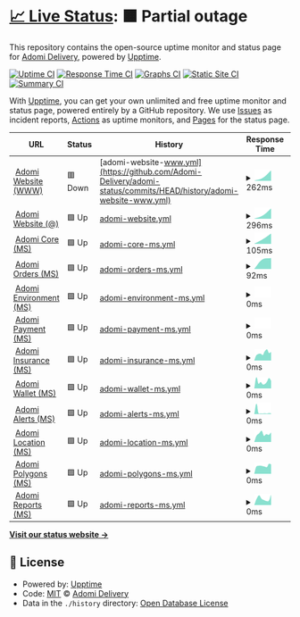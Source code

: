 # [📈 Live Status](https://demo.upptime.js.org): <!--live status--> **🟧 Partial outage**

This repository contains the open-source uptime monitor and status page for [Adomi Delivery](https://adomi.app/), powered by [Upptime](https://github.com/upptime/upptime).

[![Uptime CI](https://github.com/Adomi-Delivery/adomi-status/workflows/Uptime%20CI/badge.svg)](https://github.com/Adomi-Delivery/adomi-status/actions?query=workflow%3A%22Uptime+CI%22)
[![Response Time CI](https://github.com/Adomi-Delivery/adomi-status/workflows/Response%20Time%20CI/badge.svg)](https://github.com/Adomi-Delivery/adomi-status/actions?query=workflow%3A%22Response+Time+CI%22)
[![Graphs CI](https://github.com/Adomi-Delivery/adomi-status/workflows/Graphs%20CI/badge.svg)](https://github.com/Adomi-Delivery/adomi-status/actions?query=workflow%3A%22Graphs+CI%22)
[![Static Site CI](https://github.com/Adomi-Delivery/adomi-status/workflows/Static%20Site%20CI/badge.svg)](https://github.com/Adomi-Delivery/adomi-status/actions?query=workflow%3A%22Static+Site+CI%22)
[![Summary CI](https://github.com/Adomi-Delivery/adomi-status/workflows/Summary%20CI/badge.svg)](https://github.com/Adomi-Delivery/adomi-status/actions?query=workflow%3A%22Summary+CI%22)

With [Upptime](https://upptime.js.org), you can get your own unlimited and free uptime monitor and status page, powered entirely by a GitHub repository. We use [Issues](https://github.com/Adomi-Delivery/adomi-status/issues) as incident reports, [Actions](https://github.com/Adomi-Delivery/adomi-status/actions) as uptime monitors, and [Pages](https://demo.upptime.js.org) for the status page.

<!--start: status pages-->
<!-- This summary is generated by Upptime (https://github.com/upptime/upptime) -->
<!-- Do not edit this manually, your changes will be overwritten -->
<!-- prettier-ignore -->
| URL | Status | History | Response Time | Uptime |
| --- | ------ | ------- | ------------- | ------ |
| <img alt="" src="https://favicons.githubusercontent.com/www.adomi.app" height="13"> [Adomi Website (WWW)](https://www.adomi.app) | 🟥 Down | [adomi-website-www.yml](https://github.com/Adomi-Delivery/adomi-status/commits/HEAD/history/adomi-website-www.yml) | <details><summary><img alt="Response time graph" src="./graphs/adomi-website-www/response-time-week.png" height="20"> 262ms</summary><br><a href="https://Adomi-Delivery.github.io/adomi-status/history/adomi-website-www"><img alt="Response time 262" src="https://img.shields.io/endpoint?url=https%3A%2F%2Fraw.githubusercontent.com%2FAdomi-Delivery%2Fadomi-status%2FHEAD%2Fapi%2Fadomi-website-www%2Fresponse-time.json"></a><br><a href="https://Adomi-Delivery.github.io/adomi-status/history/adomi-website-www"><img alt="24-hour response time 262" src="https://img.shields.io/endpoint?url=https%3A%2F%2Fraw.githubusercontent.com%2FAdomi-Delivery%2Fadomi-status%2FHEAD%2Fapi%2Fadomi-website-www%2Fresponse-time-day.json"></a><br><a href="https://Adomi-Delivery.github.io/adomi-status/history/adomi-website-www"><img alt="7-day response time 262" src="https://img.shields.io/endpoint?url=https%3A%2F%2Fraw.githubusercontent.com%2FAdomi-Delivery%2Fadomi-status%2FHEAD%2Fapi%2Fadomi-website-www%2Fresponse-time-week.json"></a><br><a href="https://Adomi-Delivery.github.io/adomi-status/history/adomi-website-www"><img alt="30-day response time 262" src="https://img.shields.io/endpoint?url=https%3A%2F%2Fraw.githubusercontent.com%2FAdomi-Delivery%2Fadomi-status%2FHEAD%2Fapi%2Fadomi-website-www%2Fresponse-time-month.json"></a><br><a href="https://Adomi-Delivery.github.io/adomi-status/history/adomi-website-www"><img alt="1-year response time 262" src="https://img.shields.io/endpoint?url=https%3A%2F%2Fraw.githubusercontent.com%2FAdomi-Delivery%2Fadomi-status%2FHEAD%2Fapi%2Fadomi-website-www%2Fresponse-time-year.json"></a></details> | <details><summary><a href="https://Adomi-Delivery.github.io/adomi-status/history/adomi-website-www">0.00%</a></summary><a href="https://Adomi-Delivery.github.io/adomi-status/history/adomi-website-www"><img alt="All-time uptime 0.00%" src="https://img.shields.io/endpoint?url=https%3A%2F%2Fraw.githubusercontent.com%2FAdomi-Delivery%2Fadomi-status%2FHEAD%2Fapi%2Fadomi-website-www%2Fuptime.json"></a><br><a href="https://Adomi-Delivery.github.io/adomi-status/history/adomi-website-www"><img alt="24-hour uptime 0.00%" src="https://img.shields.io/endpoint?url=https%3A%2F%2Fraw.githubusercontent.com%2FAdomi-Delivery%2Fadomi-status%2FHEAD%2Fapi%2Fadomi-website-www%2Fuptime-day.json"></a><br><a href="https://Adomi-Delivery.github.io/adomi-status/history/adomi-website-www"><img alt="7-day uptime 0.00%" src="https://img.shields.io/endpoint?url=https%3A%2F%2Fraw.githubusercontent.com%2FAdomi-Delivery%2Fadomi-status%2FHEAD%2Fapi%2Fadomi-website-www%2Fuptime-week.json"></a><br><a href="https://Adomi-Delivery.github.io/adomi-status/history/adomi-website-www"><img alt="30-day uptime 0.00%" src="https://img.shields.io/endpoint?url=https%3A%2F%2Fraw.githubusercontent.com%2FAdomi-Delivery%2Fadomi-status%2FHEAD%2Fapi%2Fadomi-website-www%2Fuptime-month.json"></a><br><a href="https://Adomi-Delivery.github.io/adomi-status/history/adomi-website-www"><img alt="1-year uptime 0.00%" src="https://img.shields.io/endpoint?url=https%3A%2F%2Fraw.githubusercontent.com%2FAdomi-Delivery%2Fadomi-status%2FHEAD%2Fapi%2Fadomi-website-www%2Fuptime-year.json"></a></details>
| <img alt="" src="https://favicons.githubusercontent.com/adomi.app" height="13"> [Adomi Website (@)](https://adomi.app) | 🟩 Up | [adomi-website.yml](https://github.com/Adomi-Delivery/adomi-status/commits/HEAD/history/adomi-website.yml) | <details><summary><img alt="Response time graph" src="./graphs/adomi-website/response-time-week.png" height="20"> 296ms</summary><br><a href="https://Adomi-Delivery.github.io/adomi-status/history/adomi-website"><img alt="Response time 296" src="https://img.shields.io/endpoint?url=https%3A%2F%2Fraw.githubusercontent.com%2FAdomi-Delivery%2Fadomi-status%2FHEAD%2Fapi%2Fadomi-website%2Fresponse-time.json"></a><br><a href="https://Adomi-Delivery.github.io/adomi-status/history/adomi-website"><img alt="24-hour response time 296" src="https://img.shields.io/endpoint?url=https%3A%2F%2Fraw.githubusercontent.com%2FAdomi-Delivery%2Fadomi-status%2FHEAD%2Fapi%2Fadomi-website%2Fresponse-time-day.json"></a><br><a href="https://Adomi-Delivery.github.io/adomi-status/history/adomi-website"><img alt="7-day response time 296" src="https://img.shields.io/endpoint?url=https%3A%2F%2Fraw.githubusercontent.com%2FAdomi-Delivery%2Fadomi-status%2FHEAD%2Fapi%2Fadomi-website%2Fresponse-time-week.json"></a><br><a href="https://Adomi-Delivery.github.io/adomi-status/history/adomi-website"><img alt="30-day response time 296" src="https://img.shields.io/endpoint?url=https%3A%2F%2Fraw.githubusercontent.com%2FAdomi-Delivery%2Fadomi-status%2FHEAD%2Fapi%2Fadomi-website%2Fresponse-time-month.json"></a><br><a href="https://Adomi-Delivery.github.io/adomi-status/history/adomi-website"><img alt="1-year response time 296" src="https://img.shields.io/endpoint?url=https%3A%2F%2Fraw.githubusercontent.com%2FAdomi-Delivery%2Fadomi-status%2FHEAD%2Fapi%2Fadomi-website%2Fresponse-time-year.json"></a></details> | <details><summary><a href="https://Adomi-Delivery.github.io/adomi-status/history/adomi-website">100.00%</a></summary><a href="https://Adomi-Delivery.github.io/adomi-status/history/adomi-website"><img alt="All-time uptime 100.00%" src="https://img.shields.io/endpoint?url=https%3A%2F%2Fraw.githubusercontent.com%2FAdomi-Delivery%2Fadomi-status%2FHEAD%2Fapi%2Fadomi-website%2Fuptime.json"></a><br><a href="https://Adomi-Delivery.github.io/adomi-status/history/adomi-website"><img alt="24-hour uptime 100.00%" src="https://img.shields.io/endpoint?url=https%3A%2F%2Fraw.githubusercontent.com%2FAdomi-Delivery%2Fadomi-status%2FHEAD%2Fapi%2Fadomi-website%2Fuptime-day.json"></a><br><a href="https://Adomi-Delivery.github.io/adomi-status/history/adomi-website"><img alt="7-day uptime 100.00%" src="https://img.shields.io/endpoint?url=https%3A%2F%2Fraw.githubusercontent.com%2FAdomi-Delivery%2Fadomi-status%2FHEAD%2Fapi%2Fadomi-website%2Fuptime-week.json"></a><br><a href="https://Adomi-Delivery.github.io/adomi-status/history/adomi-website"><img alt="30-day uptime 100.00%" src="https://img.shields.io/endpoint?url=https%3A%2F%2Fraw.githubusercontent.com%2FAdomi-Delivery%2Fadomi-status%2FHEAD%2Fapi%2Fadomi-website%2Fuptime-month.json"></a><br><a href="https://Adomi-Delivery.github.io/adomi-status/history/adomi-website"><img alt="1-year uptime 100.00%" src="https://img.shields.io/endpoint?url=https%3A%2F%2Fraw.githubusercontent.com%2FAdomi-Delivery%2Fadomi-status%2FHEAD%2Fapi%2Fadomi-website%2Fuptime-year.json"></a></details>
| <img alt="" src="https://favicons.githubusercontent.com/us-central1-adomi-dev.cloudfunctions.net" height="13"> [Adomi Core (MS)](https://us-central1-adomi-dev.cloudfunctions.net/core/api/v1) | 🟩 Up | [adomi-core-ms.yml](https://github.com/Adomi-Delivery/adomi-status/commits/HEAD/history/adomi-core-ms.yml) | <details><summary><img alt="Response time graph" src="./graphs/adomi-core-ms/response-time-week.png" height="20"> 105ms</summary><br><a href="https://Adomi-Delivery.github.io/adomi-status/history/adomi-core-ms"><img alt="Response time 105" src="https://img.shields.io/endpoint?url=https%3A%2F%2Fraw.githubusercontent.com%2FAdomi-Delivery%2Fadomi-status%2FHEAD%2Fapi%2Fadomi-core-ms%2Fresponse-time.json"></a><br><a href="https://Adomi-Delivery.github.io/adomi-status/history/adomi-core-ms"><img alt="24-hour response time 105" src="https://img.shields.io/endpoint?url=https%3A%2F%2Fraw.githubusercontent.com%2FAdomi-Delivery%2Fadomi-status%2FHEAD%2Fapi%2Fadomi-core-ms%2Fresponse-time-day.json"></a><br><a href="https://Adomi-Delivery.github.io/adomi-status/history/adomi-core-ms"><img alt="7-day response time 105" src="https://img.shields.io/endpoint?url=https%3A%2F%2Fraw.githubusercontent.com%2FAdomi-Delivery%2Fadomi-status%2FHEAD%2Fapi%2Fadomi-core-ms%2Fresponse-time-week.json"></a><br><a href="https://Adomi-Delivery.github.io/adomi-status/history/adomi-core-ms"><img alt="30-day response time 105" src="https://img.shields.io/endpoint?url=https%3A%2F%2Fraw.githubusercontent.com%2FAdomi-Delivery%2Fadomi-status%2FHEAD%2Fapi%2Fadomi-core-ms%2Fresponse-time-month.json"></a><br><a href="https://Adomi-Delivery.github.io/adomi-status/history/adomi-core-ms"><img alt="1-year response time 105" src="https://img.shields.io/endpoint?url=https%3A%2F%2Fraw.githubusercontent.com%2FAdomi-Delivery%2Fadomi-status%2FHEAD%2Fapi%2Fadomi-core-ms%2Fresponse-time-year.json"></a></details> | <details><summary><a href="https://Adomi-Delivery.github.io/adomi-status/history/adomi-core-ms">100.00%</a></summary><a href="https://Adomi-Delivery.github.io/adomi-status/history/adomi-core-ms"><img alt="All-time uptime 100.00%" src="https://img.shields.io/endpoint?url=https%3A%2F%2Fraw.githubusercontent.com%2FAdomi-Delivery%2Fadomi-status%2FHEAD%2Fapi%2Fadomi-core-ms%2Fuptime.json"></a><br><a href="https://Adomi-Delivery.github.io/adomi-status/history/adomi-core-ms"><img alt="24-hour uptime 100.00%" src="https://img.shields.io/endpoint?url=https%3A%2F%2Fraw.githubusercontent.com%2FAdomi-Delivery%2Fadomi-status%2FHEAD%2Fapi%2Fadomi-core-ms%2Fuptime-day.json"></a><br><a href="https://Adomi-Delivery.github.io/adomi-status/history/adomi-core-ms"><img alt="7-day uptime 100.00%" src="https://img.shields.io/endpoint?url=https%3A%2F%2Fraw.githubusercontent.com%2FAdomi-Delivery%2Fadomi-status%2FHEAD%2Fapi%2Fadomi-core-ms%2Fuptime-week.json"></a><br><a href="https://Adomi-Delivery.github.io/adomi-status/history/adomi-core-ms"><img alt="30-day uptime 100.00%" src="https://img.shields.io/endpoint?url=https%3A%2F%2Fraw.githubusercontent.com%2FAdomi-Delivery%2Fadomi-status%2FHEAD%2Fapi%2Fadomi-core-ms%2Fuptime-month.json"></a><br><a href="https://Adomi-Delivery.github.io/adomi-status/history/adomi-core-ms"><img alt="1-year uptime 100.00%" src="https://img.shields.io/endpoint?url=https%3A%2F%2Fraw.githubusercontent.com%2FAdomi-Delivery%2Fadomi-status%2FHEAD%2Fapi%2Fadomi-core-ms%2Fuptime-year.json"></a></details>
| <img alt="" src="https://favicons.githubusercontent.com/us-central1-adomi-dev.cloudfunctions.net" height="13"> [Adomi Orders (MS)](https://us-central1-adomi-dev.cloudfunctions.net/OrderMs) | 🟩 Up | [adomi-orders-ms.yml](https://github.com/Adomi-Delivery/adomi-status/commits/HEAD/history/adomi-orders-ms.yml) | <details><summary><img alt="Response time graph" src="./graphs/adomi-orders-ms/response-time-week.png" height="20"> 92ms</summary><br><a href="https://Adomi-Delivery.github.io/adomi-status/history/adomi-orders-ms"><img alt="Response time 92" src="https://img.shields.io/endpoint?url=https%3A%2F%2Fraw.githubusercontent.com%2FAdomi-Delivery%2Fadomi-status%2FHEAD%2Fapi%2Fadomi-orders-ms%2Fresponse-time.json"></a><br><a href="https://Adomi-Delivery.github.io/adomi-status/history/adomi-orders-ms"><img alt="24-hour response time 92" src="https://img.shields.io/endpoint?url=https%3A%2F%2Fraw.githubusercontent.com%2FAdomi-Delivery%2Fadomi-status%2FHEAD%2Fapi%2Fadomi-orders-ms%2Fresponse-time-day.json"></a><br><a href="https://Adomi-Delivery.github.io/adomi-status/history/adomi-orders-ms"><img alt="7-day response time 92" src="https://img.shields.io/endpoint?url=https%3A%2F%2Fraw.githubusercontent.com%2FAdomi-Delivery%2Fadomi-status%2FHEAD%2Fapi%2Fadomi-orders-ms%2Fresponse-time-week.json"></a><br><a href="https://Adomi-Delivery.github.io/adomi-status/history/adomi-orders-ms"><img alt="30-day response time 92" src="https://img.shields.io/endpoint?url=https%3A%2F%2Fraw.githubusercontent.com%2FAdomi-Delivery%2Fadomi-status%2FHEAD%2Fapi%2Fadomi-orders-ms%2Fresponse-time-month.json"></a><br><a href="https://Adomi-Delivery.github.io/adomi-status/history/adomi-orders-ms"><img alt="1-year response time 92" src="https://img.shields.io/endpoint?url=https%3A%2F%2Fraw.githubusercontent.com%2FAdomi-Delivery%2Fadomi-status%2FHEAD%2Fapi%2Fadomi-orders-ms%2Fresponse-time-year.json"></a></details> | <details><summary><a href="https://Adomi-Delivery.github.io/adomi-status/history/adomi-orders-ms">100.00%</a></summary><a href="https://Adomi-Delivery.github.io/adomi-status/history/adomi-orders-ms"><img alt="All-time uptime 100.00%" src="https://img.shields.io/endpoint?url=https%3A%2F%2Fraw.githubusercontent.com%2FAdomi-Delivery%2Fadomi-status%2FHEAD%2Fapi%2Fadomi-orders-ms%2Fuptime.json"></a><br><a href="https://Adomi-Delivery.github.io/adomi-status/history/adomi-orders-ms"><img alt="24-hour uptime 100.00%" src="https://img.shields.io/endpoint?url=https%3A%2F%2Fraw.githubusercontent.com%2FAdomi-Delivery%2Fadomi-status%2FHEAD%2Fapi%2Fadomi-orders-ms%2Fuptime-day.json"></a><br><a href="https://Adomi-Delivery.github.io/adomi-status/history/adomi-orders-ms"><img alt="7-day uptime 100.00%" src="https://img.shields.io/endpoint?url=https%3A%2F%2Fraw.githubusercontent.com%2FAdomi-Delivery%2Fadomi-status%2FHEAD%2Fapi%2Fadomi-orders-ms%2Fuptime-week.json"></a><br><a href="https://Adomi-Delivery.github.io/adomi-status/history/adomi-orders-ms"><img alt="30-day uptime 100.00%" src="https://img.shields.io/endpoint?url=https%3A%2F%2Fraw.githubusercontent.com%2FAdomi-Delivery%2Fadomi-status%2FHEAD%2Fapi%2Fadomi-orders-ms%2Fuptime-month.json"></a><br><a href="https://Adomi-Delivery.github.io/adomi-status/history/adomi-orders-ms"><img alt="1-year uptime 100.00%" src="https://img.shields.io/endpoint?url=https%3A%2F%2Fraw.githubusercontent.com%2FAdomi-Delivery%2Fadomi-status%2FHEAD%2Fapi%2Fadomi-orders-ms%2Fuptime-year.json"></a></details>
| <img alt="" src="https://favicons.githubusercontent.com/us-central1-adomi-dev.cloudfunctions.net" height="13"> [Adomi Environment (MS)](https://us-central1-adomi-dev.cloudfunctions.net/InitHandler/environment) | 🟩 Up | [adomi-environment-ms.yml](https://github.com/Adomi-Delivery/adomi-status/commits/HEAD/history/adomi-environment-ms.yml) | <details><summary><img alt="Response time graph" src="./graphs/adomi-environment-ms/response-time-week.png" height="20"> 0ms</summary><br><a href="https://Adomi-Delivery.github.io/adomi-status/history/adomi-environment-ms"><img alt="Response time 0" src="https://img.shields.io/endpoint?url=https%3A%2F%2Fraw.githubusercontent.com%2FAdomi-Delivery%2Fadomi-status%2FHEAD%2Fapi%2Fadomi-environment-ms%2Fresponse-time.json"></a><br><a href="https://Adomi-Delivery.github.io/adomi-status/history/adomi-environment-ms"><img alt="24-hour response time 0" src="https://img.shields.io/endpoint?url=https%3A%2F%2Fraw.githubusercontent.com%2FAdomi-Delivery%2Fadomi-status%2FHEAD%2Fapi%2Fadomi-environment-ms%2Fresponse-time-day.json"></a><br><a href="https://Adomi-Delivery.github.io/adomi-status/history/adomi-environment-ms"><img alt="7-day response time 0" src="https://img.shields.io/endpoint?url=https%3A%2F%2Fraw.githubusercontent.com%2FAdomi-Delivery%2Fadomi-status%2FHEAD%2Fapi%2Fadomi-environment-ms%2Fresponse-time-week.json"></a><br><a href="https://Adomi-Delivery.github.io/adomi-status/history/adomi-environment-ms"><img alt="30-day response time 0" src="https://img.shields.io/endpoint?url=https%3A%2F%2Fraw.githubusercontent.com%2FAdomi-Delivery%2Fadomi-status%2FHEAD%2Fapi%2Fadomi-environment-ms%2Fresponse-time-month.json"></a><br><a href="https://Adomi-Delivery.github.io/adomi-status/history/adomi-environment-ms"><img alt="1-year response time 0" src="https://img.shields.io/endpoint?url=https%3A%2F%2Fraw.githubusercontent.com%2FAdomi-Delivery%2Fadomi-status%2FHEAD%2Fapi%2Fadomi-environment-ms%2Fresponse-time-year.json"></a></details> | <details><summary><a href="https://Adomi-Delivery.github.io/adomi-status/history/adomi-environment-ms">100.00%</a></summary><a href="https://Adomi-Delivery.github.io/adomi-status/history/adomi-environment-ms"><img alt="All-time uptime 100.00%" src="https://img.shields.io/endpoint?url=https%3A%2F%2Fraw.githubusercontent.com%2FAdomi-Delivery%2Fadomi-status%2FHEAD%2Fapi%2Fadomi-environment-ms%2Fuptime.json"></a><br><a href="https://Adomi-Delivery.github.io/adomi-status/history/adomi-environment-ms"><img alt="24-hour uptime 100.00%" src="https://img.shields.io/endpoint?url=https%3A%2F%2Fraw.githubusercontent.com%2FAdomi-Delivery%2Fadomi-status%2FHEAD%2Fapi%2Fadomi-environment-ms%2Fuptime-day.json"></a><br><a href="https://Adomi-Delivery.github.io/adomi-status/history/adomi-environment-ms"><img alt="7-day uptime 100.00%" src="https://img.shields.io/endpoint?url=https%3A%2F%2Fraw.githubusercontent.com%2FAdomi-Delivery%2Fadomi-status%2FHEAD%2Fapi%2Fadomi-environment-ms%2Fuptime-week.json"></a><br><a href="https://Adomi-Delivery.github.io/adomi-status/history/adomi-environment-ms"><img alt="30-day uptime 100.00%" src="https://img.shields.io/endpoint?url=https%3A%2F%2Fraw.githubusercontent.com%2FAdomi-Delivery%2Fadomi-status%2FHEAD%2Fapi%2Fadomi-environment-ms%2Fuptime-month.json"></a><br><a href="https://Adomi-Delivery.github.io/adomi-status/history/adomi-environment-ms"><img alt="1-year uptime 100.00%" src="https://img.shields.io/endpoint?url=https%3A%2F%2Fraw.githubusercontent.com%2FAdomi-Delivery%2Fadomi-status%2FHEAD%2Fapi%2Fadomi-environment-ms%2Fuptime-year.json"></a></details>
| <img alt="" src="https://favicons.githubusercontent.com/us-central1-adomi-dev.cloudfunctions.net" height="13"> [Adomi Payment (MS)](https://us-central1-adomi-dev.cloudfunctions.net/payment) | 🟩 Up | [adomi-payment-ms.yml](https://github.com/Adomi-Delivery/adomi-status/commits/HEAD/history/adomi-payment-ms.yml) | <details><summary><img alt="Response time graph" src="./graphs/adomi-payment-ms/response-time-week.png" height="20"> 0ms</summary><br><a href="https://Adomi-Delivery.github.io/adomi-status/history/adomi-payment-ms"><img alt="Response time 0" src="https://img.shields.io/endpoint?url=https%3A%2F%2Fraw.githubusercontent.com%2FAdomi-Delivery%2Fadomi-status%2FHEAD%2Fapi%2Fadomi-payment-ms%2Fresponse-time.json"></a><br><a href="https://Adomi-Delivery.github.io/adomi-status/history/adomi-payment-ms"><img alt="24-hour response time 0" src="https://img.shields.io/endpoint?url=https%3A%2F%2Fraw.githubusercontent.com%2FAdomi-Delivery%2Fadomi-status%2FHEAD%2Fapi%2Fadomi-payment-ms%2Fresponse-time-day.json"></a><br><a href="https://Adomi-Delivery.github.io/adomi-status/history/adomi-payment-ms"><img alt="7-day response time 0" src="https://img.shields.io/endpoint?url=https%3A%2F%2Fraw.githubusercontent.com%2FAdomi-Delivery%2Fadomi-status%2FHEAD%2Fapi%2Fadomi-payment-ms%2Fresponse-time-week.json"></a><br><a href="https://Adomi-Delivery.github.io/adomi-status/history/adomi-payment-ms"><img alt="30-day response time 0" src="https://img.shields.io/endpoint?url=https%3A%2F%2Fraw.githubusercontent.com%2FAdomi-Delivery%2Fadomi-status%2FHEAD%2Fapi%2Fadomi-payment-ms%2Fresponse-time-month.json"></a><br><a href="https://Adomi-Delivery.github.io/adomi-status/history/adomi-payment-ms"><img alt="1-year response time 0" src="https://img.shields.io/endpoint?url=https%3A%2F%2Fraw.githubusercontent.com%2FAdomi-Delivery%2Fadomi-status%2FHEAD%2Fapi%2Fadomi-payment-ms%2Fresponse-time-year.json"></a></details> | <details><summary><a href="https://Adomi-Delivery.github.io/adomi-status/history/adomi-payment-ms">100.00%</a></summary><a href="https://Adomi-Delivery.github.io/adomi-status/history/adomi-payment-ms"><img alt="All-time uptime 100.00%" src="https://img.shields.io/endpoint?url=https%3A%2F%2Fraw.githubusercontent.com%2FAdomi-Delivery%2Fadomi-status%2FHEAD%2Fapi%2Fadomi-payment-ms%2Fuptime.json"></a><br><a href="https://Adomi-Delivery.github.io/adomi-status/history/adomi-payment-ms"><img alt="24-hour uptime 100.00%" src="https://img.shields.io/endpoint?url=https%3A%2F%2Fraw.githubusercontent.com%2FAdomi-Delivery%2Fadomi-status%2FHEAD%2Fapi%2Fadomi-payment-ms%2Fuptime-day.json"></a><br><a href="https://Adomi-Delivery.github.io/adomi-status/history/adomi-payment-ms"><img alt="7-day uptime 100.00%" src="https://img.shields.io/endpoint?url=https%3A%2F%2Fraw.githubusercontent.com%2FAdomi-Delivery%2Fadomi-status%2FHEAD%2Fapi%2Fadomi-payment-ms%2Fuptime-week.json"></a><br><a href="https://Adomi-Delivery.github.io/adomi-status/history/adomi-payment-ms"><img alt="30-day uptime 100.00%" src="https://img.shields.io/endpoint?url=https%3A%2F%2Fraw.githubusercontent.com%2FAdomi-Delivery%2Fadomi-status%2FHEAD%2Fapi%2Fadomi-payment-ms%2Fuptime-month.json"></a><br><a href="https://Adomi-Delivery.github.io/adomi-status/history/adomi-payment-ms"><img alt="1-year uptime 100.00%" src="https://img.shields.io/endpoint?url=https%3A%2F%2Fraw.githubusercontent.com%2FAdomi-Delivery%2Fadomi-status%2FHEAD%2Fapi%2Fadomi-payment-ms%2Fuptime-year.json"></a></details>
| <img alt="" src="https://favicons.githubusercontent.com/us-central1-adomi-dev.cloudfunctions.net" height="13"> [Adomi Insurance (MS)](https://us-central1-adomi-dev.cloudfunctions.net/insurance) | 🟩 Up | [adomi-insurance-ms.yml](https://github.com/Adomi-Delivery/adomi-status/commits/HEAD/history/adomi-insurance-ms.yml) | <details><summary><img alt="Response time graph" src="./graphs/adomi-insurance-ms/response-time-week.png" height="20"> 0ms</summary><br><a href="https://Adomi-Delivery.github.io/adomi-status/history/adomi-insurance-ms"><img alt="Response time 0" src="https://img.shields.io/endpoint?url=https%3A%2F%2Fraw.githubusercontent.com%2FAdomi-Delivery%2Fadomi-status%2FHEAD%2Fapi%2Fadomi-insurance-ms%2Fresponse-time.json"></a><br><a href="https://Adomi-Delivery.github.io/adomi-status/history/adomi-insurance-ms"><img alt="24-hour response time 0" src="https://img.shields.io/endpoint?url=https%3A%2F%2Fraw.githubusercontent.com%2FAdomi-Delivery%2Fadomi-status%2FHEAD%2Fapi%2Fadomi-insurance-ms%2Fresponse-time-day.json"></a><br><a href="https://Adomi-Delivery.github.io/adomi-status/history/adomi-insurance-ms"><img alt="7-day response time 0" src="https://img.shields.io/endpoint?url=https%3A%2F%2Fraw.githubusercontent.com%2FAdomi-Delivery%2Fadomi-status%2FHEAD%2Fapi%2Fadomi-insurance-ms%2Fresponse-time-week.json"></a><br><a href="https://Adomi-Delivery.github.io/adomi-status/history/adomi-insurance-ms"><img alt="30-day response time 0" src="https://img.shields.io/endpoint?url=https%3A%2F%2Fraw.githubusercontent.com%2FAdomi-Delivery%2Fadomi-status%2FHEAD%2Fapi%2Fadomi-insurance-ms%2Fresponse-time-month.json"></a><br><a href="https://Adomi-Delivery.github.io/adomi-status/history/adomi-insurance-ms"><img alt="1-year response time 0" src="https://img.shields.io/endpoint?url=https%3A%2F%2Fraw.githubusercontent.com%2FAdomi-Delivery%2Fadomi-status%2FHEAD%2Fapi%2Fadomi-insurance-ms%2Fresponse-time-year.json"></a></details> | <details><summary><a href="https://Adomi-Delivery.github.io/adomi-status/history/adomi-insurance-ms">100.00%</a></summary><a href="https://Adomi-Delivery.github.io/adomi-status/history/adomi-insurance-ms"><img alt="All-time uptime 100.00%" src="https://img.shields.io/endpoint?url=https%3A%2F%2Fraw.githubusercontent.com%2FAdomi-Delivery%2Fadomi-status%2FHEAD%2Fapi%2Fadomi-insurance-ms%2Fuptime.json"></a><br><a href="https://Adomi-Delivery.github.io/adomi-status/history/adomi-insurance-ms"><img alt="24-hour uptime 100.00%" src="https://img.shields.io/endpoint?url=https%3A%2F%2Fraw.githubusercontent.com%2FAdomi-Delivery%2Fadomi-status%2FHEAD%2Fapi%2Fadomi-insurance-ms%2Fuptime-day.json"></a><br><a href="https://Adomi-Delivery.github.io/adomi-status/history/adomi-insurance-ms"><img alt="7-day uptime 100.00%" src="https://img.shields.io/endpoint?url=https%3A%2F%2Fraw.githubusercontent.com%2FAdomi-Delivery%2Fadomi-status%2FHEAD%2Fapi%2Fadomi-insurance-ms%2Fuptime-week.json"></a><br><a href="https://Adomi-Delivery.github.io/adomi-status/history/adomi-insurance-ms"><img alt="30-day uptime 100.00%" src="https://img.shields.io/endpoint?url=https%3A%2F%2Fraw.githubusercontent.com%2FAdomi-Delivery%2Fadomi-status%2FHEAD%2Fapi%2Fadomi-insurance-ms%2Fuptime-month.json"></a><br><a href="https://Adomi-Delivery.github.io/adomi-status/history/adomi-insurance-ms"><img alt="1-year uptime 100.00%" src="https://img.shields.io/endpoint?url=https%3A%2F%2Fraw.githubusercontent.com%2FAdomi-Delivery%2Fadomi-status%2FHEAD%2Fapi%2Fadomi-insurance-ms%2Fuptime-year.json"></a></details>
| <img alt="" src="https://favicons.githubusercontent.com/us-central1-adomi-dev.cloudfunctions.net" height="13"> [Adomi Wallet (MS)](https://us-central1-adomi-dev.cloudfunctions.net/wallet) | 🟩 Up | [adomi-wallet-ms.yml](https://github.com/Adomi-Delivery/adomi-status/commits/HEAD/history/adomi-wallet-ms.yml) | <details><summary><img alt="Response time graph" src="./graphs/adomi-wallet-ms/response-time-week.png" height="20"> 0ms</summary><br><a href="https://Adomi-Delivery.github.io/adomi-status/history/adomi-wallet-ms"><img alt="Response time 0" src="https://img.shields.io/endpoint?url=https%3A%2F%2Fraw.githubusercontent.com%2FAdomi-Delivery%2Fadomi-status%2FHEAD%2Fapi%2Fadomi-wallet-ms%2Fresponse-time.json"></a><br><a href="https://Adomi-Delivery.github.io/adomi-status/history/adomi-wallet-ms"><img alt="24-hour response time 0" src="https://img.shields.io/endpoint?url=https%3A%2F%2Fraw.githubusercontent.com%2FAdomi-Delivery%2Fadomi-status%2FHEAD%2Fapi%2Fadomi-wallet-ms%2Fresponse-time-day.json"></a><br><a href="https://Adomi-Delivery.github.io/adomi-status/history/adomi-wallet-ms"><img alt="7-day response time 0" src="https://img.shields.io/endpoint?url=https%3A%2F%2Fraw.githubusercontent.com%2FAdomi-Delivery%2Fadomi-status%2FHEAD%2Fapi%2Fadomi-wallet-ms%2Fresponse-time-week.json"></a><br><a href="https://Adomi-Delivery.github.io/adomi-status/history/adomi-wallet-ms"><img alt="30-day response time 0" src="https://img.shields.io/endpoint?url=https%3A%2F%2Fraw.githubusercontent.com%2FAdomi-Delivery%2Fadomi-status%2FHEAD%2Fapi%2Fadomi-wallet-ms%2Fresponse-time-month.json"></a><br><a href="https://Adomi-Delivery.github.io/adomi-status/history/adomi-wallet-ms"><img alt="1-year response time 0" src="https://img.shields.io/endpoint?url=https%3A%2F%2Fraw.githubusercontent.com%2FAdomi-Delivery%2Fadomi-status%2FHEAD%2Fapi%2Fadomi-wallet-ms%2Fresponse-time-year.json"></a></details> | <details><summary><a href="https://Adomi-Delivery.github.io/adomi-status/history/adomi-wallet-ms">100.00%</a></summary><a href="https://Adomi-Delivery.github.io/adomi-status/history/adomi-wallet-ms"><img alt="All-time uptime 100.00%" src="https://img.shields.io/endpoint?url=https%3A%2F%2Fraw.githubusercontent.com%2FAdomi-Delivery%2Fadomi-status%2FHEAD%2Fapi%2Fadomi-wallet-ms%2Fuptime.json"></a><br><a href="https://Adomi-Delivery.github.io/adomi-status/history/adomi-wallet-ms"><img alt="24-hour uptime 100.00%" src="https://img.shields.io/endpoint?url=https%3A%2F%2Fraw.githubusercontent.com%2FAdomi-Delivery%2Fadomi-status%2FHEAD%2Fapi%2Fadomi-wallet-ms%2Fuptime-day.json"></a><br><a href="https://Adomi-Delivery.github.io/adomi-status/history/adomi-wallet-ms"><img alt="7-day uptime 100.00%" src="https://img.shields.io/endpoint?url=https%3A%2F%2Fraw.githubusercontent.com%2FAdomi-Delivery%2Fadomi-status%2FHEAD%2Fapi%2Fadomi-wallet-ms%2Fuptime-week.json"></a><br><a href="https://Adomi-Delivery.github.io/adomi-status/history/adomi-wallet-ms"><img alt="30-day uptime 100.00%" src="https://img.shields.io/endpoint?url=https%3A%2F%2Fraw.githubusercontent.com%2FAdomi-Delivery%2Fadomi-status%2FHEAD%2Fapi%2Fadomi-wallet-ms%2Fuptime-month.json"></a><br><a href="https://Adomi-Delivery.github.io/adomi-status/history/adomi-wallet-ms"><img alt="1-year uptime 100.00%" src="https://img.shields.io/endpoint?url=https%3A%2F%2Fraw.githubusercontent.com%2FAdomi-Delivery%2Fadomi-status%2FHEAD%2Fapi%2Fadomi-wallet-ms%2Fuptime-year.json"></a></details>
| <img alt="" src="https://favicons.githubusercontent.com/us-central1-adomi-dev.cloudfunctions.net" height="13"> [Adomi Alerts (MS)](https://us-central1-adomi-dev.cloudfunctions.net/alerts/api/v1) | 🟩 Up | [adomi-alerts-ms.yml](https://github.com/Adomi-Delivery/adomi-status/commits/HEAD/history/adomi-alerts-ms.yml) | <details><summary><img alt="Response time graph" src="./graphs/adomi-alerts-ms/response-time-week.png" height="20"> 0ms</summary><br><a href="https://Adomi-Delivery.github.io/adomi-status/history/adomi-alerts-ms"><img alt="Response time 0" src="https://img.shields.io/endpoint?url=https%3A%2F%2Fraw.githubusercontent.com%2FAdomi-Delivery%2Fadomi-status%2FHEAD%2Fapi%2Fadomi-alerts-ms%2Fresponse-time.json"></a><br><a href="https://Adomi-Delivery.github.io/adomi-status/history/adomi-alerts-ms"><img alt="24-hour response time 0" src="https://img.shields.io/endpoint?url=https%3A%2F%2Fraw.githubusercontent.com%2FAdomi-Delivery%2Fadomi-status%2FHEAD%2Fapi%2Fadomi-alerts-ms%2Fresponse-time-day.json"></a><br><a href="https://Adomi-Delivery.github.io/adomi-status/history/adomi-alerts-ms"><img alt="7-day response time 0" src="https://img.shields.io/endpoint?url=https%3A%2F%2Fraw.githubusercontent.com%2FAdomi-Delivery%2Fadomi-status%2FHEAD%2Fapi%2Fadomi-alerts-ms%2Fresponse-time-week.json"></a><br><a href="https://Adomi-Delivery.github.io/adomi-status/history/adomi-alerts-ms"><img alt="30-day response time 0" src="https://img.shields.io/endpoint?url=https%3A%2F%2Fraw.githubusercontent.com%2FAdomi-Delivery%2Fadomi-status%2FHEAD%2Fapi%2Fadomi-alerts-ms%2Fresponse-time-month.json"></a><br><a href="https://Adomi-Delivery.github.io/adomi-status/history/adomi-alerts-ms"><img alt="1-year response time 0" src="https://img.shields.io/endpoint?url=https%3A%2F%2Fraw.githubusercontent.com%2FAdomi-Delivery%2Fadomi-status%2FHEAD%2Fapi%2Fadomi-alerts-ms%2Fresponse-time-year.json"></a></details> | <details><summary><a href="https://Adomi-Delivery.github.io/adomi-status/history/adomi-alerts-ms">100.00%</a></summary><a href="https://Adomi-Delivery.github.io/adomi-status/history/adomi-alerts-ms"><img alt="All-time uptime 100.00%" src="https://img.shields.io/endpoint?url=https%3A%2F%2Fraw.githubusercontent.com%2FAdomi-Delivery%2Fadomi-status%2FHEAD%2Fapi%2Fadomi-alerts-ms%2Fuptime.json"></a><br><a href="https://Adomi-Delivery.github.io/adomi-status/history/adomi-alerts-ms"><img alt="24-hour uptime 100.00%" src="https://img.shields.io/endpoint?url=https%3A%2F%2Fraw.githubusercontent.com%2FAdomi-Delivery%2Fadomi-status%2FHEAD%2Fapi%2Fadomi-alerts-ms%2Fuptime-day.json"></a><br><a href="https://Adomi-Delivery.github.io/adomi-status/history/adomi-alerts-ms"><img alt="7-day uptime 100.00%" src="https://img.shields.io/endpoint?url=https%3A%2F%2Fraw.githubusercontent.com%2FAdomi-Delivery%2Fadomi-status%2FHEAD%2Fapi%2Fadomi-alerts-ms%2Fuptime-week.json"></a><br><a href="https://Adomi-Delivery.github.io/adomi-status/history/adomi-alerts-ms"><img alt="30-day uptime 100.00%" src="https://img.shields.io/endpoint?url=https%3A%2F%2Fraw.githubusercontent.com%2FAdomi-Delivery%2Fadomi-status%2FHEAD%2Fapi%2Fadomi-alerts-ms%2Fuptime-month.json"></a><br><a href="https://Adomi-Delivery.github.io/adomi-status/history/adomi-alerts-ms"><img alt="1-year uptime 100.00%" src="https://img.shields.io/endpoint?url=https%3A%2F%2Fraw.githubusercontent.com%2FAdomi-Delivery%2Fadomi-status%2FHEAD%2Fapi%2Fadomi-alerts-ms%2Fuptime-year.json"></a></details>
| <img alt="" src="https://favicons.githubusercontent.com/us-central1-adomi-dev.cloudfunctions.net" height="13"> [Adomi Location (MS)](https://us-central1-adomi-dev.cloudfunctions.net/location/api/v1) | 🟩 Up | [adomi-location-ms.yml](https://github.com/Adomi-Delivery/adomi-status/commits/HEAD/history/adomi-location-ms.yml) | <details><summary><img alt="Response time graph" src="./graphs/adomi-location-ms/response-time-week.png" height="20"> 0ms</summary><br><a href="https://Adomi-Delivery.github.io/adomi-status/history/adomi-location-ms"><img alt="Response time 0" src="https://img.shields.io/endpoint?url=https%3A%2F%2Fraw.githubusercontent.com%2FAdomi-Delivery%2Fadomi-status%2FHEAD%2Fapi%2Fadomi-location-ms%2Fresponse-time.json"></a><br><a href="https://Adomi-Delivery.github.io/adomi-status/history/adomi-location-ms"><img alt="24-hour response time 0" src="https://img.shields.io/endpoint?url=https%3A%2F%2Fraw.githubusercontent.com%2FAdomi-Delivery%2Fadomi-status%2FHEAD%2Fapi%2Fadomi-location-ms%2Fresponse-time-day.json"></a><br><a href="https://Adomi-Delivery.github.io/adomi-status/history/adomi-location-ms"><img alt="7-day response time 0" src="https://img.shields.io/endpoint?url=https%3A%2F%2Fraw.githubusercontent.com%2FAdomi-Delivery%2Fadomi-status%2FHEAD%2Fapi%2Fadomi-location-ms%2Fresponse-time-week.json"></a><br><a href="https://Adomi-Delivery.github.io/adomi-status/history/adomi-location-ms"><img alt="30-day response time 0" src="https://img.shields.io/endpoint?url=https%3A%2F%2Fraw.githubusercontent.com%2FAdomi-Delivery%2Fadomi-status%2FHEAD%2Fapi%2Fadomi-location-ms%2Fresponse-time-month.json"></a><br><a href="https://Adomi-Delivery.github.io/adomi-status/history/adomi-location-ms"><img alt="1-year response time 0" src="https://img.shields.io/endpoint?url=https%3A%2F%2Fraw.githubusercontent.com%2FAdomi-Delivery%2Fadomi-status%2FHEAD%2Fapi%2Fadomi-location-ms%2Fresponse-time-year.json"></a></details> | <details><summary><a href="https://Adomi-Delivery.github.io/adomi-status/history/adomi-location-ms">100.00%</a></summary><a href="https://Adomi-Delivery.github.io/adomi-status/history/adomi-location-ms"><img alt="All-time uptime 100.00%" src="https://img.shields.io/endpoint?url=https%3A%2F%2Fraw.githubusercontent.com%2FAdomi-Delivery%2Fadomi-status%2FHEAD%2Fapi%2Fadomi-location-ms%2Fuptime.json"></a><br><a href="https://Adomi-Delivery.github.io/adomi-status/history/adomi-location-ms"><img alt="24-hour uptime 100.00%" src="https://img.shields.io/endpoint?url=https%3A%2F%2Fraw.githubusercontent.com%2FAdomi-Delivery%2Fadomi-status%2FHEAD%2Fapi%2Fadomi-location-ms%2Fuptime-day.json"></a><br><a href="https://Adomi-Delivery.github.io/adomi-status/history/adomi-location-ms"><img alt="7-day uptime 100.00%" src="https://img.shields.io/endpoint?url=https%3A%2F%2Fraw.githubusercontent.com%2FAdomi-Delivery%2Fadomi-status%2FHEAD%2Fapi%2Fadomi-location-ms%2Fuptime-week.json"></a><br><a href="https://Adomi-Delivery.github.io/adomi-status/history/adomi-location-ms"><img alt="30-day uptime 100.00%" src="https://img.shields.io/endpoint?url=https%3A%2F%2Fraw.githubusercontent.com%2FAdomi-Delivery%2Fadomi-status%2FHEAD%2Fapi%2Fadomi-location-ms%2Fuptime-month.json"></a><br><a href="https://Adomi-Delivery.github.io/adomi-status/history/adomi-location-ms"><img alt="1-year uptime 100.00%" src="https://img.shields.io/endpoint?url=https%3A%2F%2Fraw.githubusercontent.com%2FAdomi-Delivery%2Fadomi-status%2FHEAD%2Fapi%2Fadomi-location-ms%2Fuptime-year.json"></a></details>
| <img alt="" src="https://favicons.githubusercontent.com/us-central1-adomi-dev.cloudfunctions.net" height="13"> [Adomi Polygons (MS)](https://us-central1-adomi-dev.cloudfunctions.net/polygons/api/v1/city-polygons/by-city-id/c1e4bcc9-eb84-4653-872c-e38f8de4bf79) | 🟩 Up | [adomi-polygons-ms.yml](https://github.com/Adomi-Delivery/adomi-status/commits/HEAD/history/adomi-polygons-ms.yml) | <details><summary><img alt="Response time graph" src="./graphs/adomi-polygons-ms/response-time-week.png" height="20"> 0ms</summary><br><a href="https://Adomi-Delivery.github.io/adomi-status/history/adomi-polygons-ms"><img alt="Response time 0" src="https://img.shields.io/endpoint?url=https%3A%2F%2Fraw.githubusercontent.com%2FAdomi-Delivery%2Fadomi-status%2FHEAD%2Fapi%2Fadomi-polygons-ms%2Fresponse-time.json"></a><br><a href="https://Adomi-Delivery.github.io/adomi-status/history/adomi-polygons-ms"><img alt="24-hour response time 0" src="https://img.shields.io/endpoint?url=https%3A%2F%2Fraw.githubusercontent.com%2FAdomi-Delivery%2Fadomi-status%2FHEAD%2Fapi%2Fadomi-polygons-ms%2Fresponse-time-day.json"></a><br><a href="https://Adomi-Delivery.github.io/adomi-status/history/adomi-polygons-ms"><img alt="7-day response time 0" src="https://img.shields.io/endpoint?url=https%3A%2F%2Fraw.githubusercontent.com%2FAdomi-Delivery%2Fadomi-status%2FHEAD%2Fapi%2Fadomi-polygons-ms%2Fresponse-time-week.json"></a><br><a href="https://Adomi-Delivery.github.io/adomi-status/history/adomi-polygons-ms"><img alt="30-day response time 0" src="https://img.shields.io/endpoint?url=https%3A%2F%2Fraw.githubusercontent.com%2FAdomi-Delivery%2Fadomi-status%2FHEAD%2Fapi%2Fadomi-polygons-ms%2Fresponse-time-month.json"></a><br><a href="https://Adomi-Delivery.github.io/adomi-status/history/adomi-polygons-ms"><img alt="1-year response time 0" src="https://img.shields.io/endpoint?url=https%3A%2F%2Fraw.githubusercontent.com%2FAdomi-Delivery%2Fadomi-status%2FHEAD%2Fapi%2Fadomi-polygons-ms%2Fresponse-time-year.json"></a></details> | <details><summary><a href="https://Adomi-Delivery.github.io/adomi-status/history/adomi-polygons-ms">100.00%</a></summary><a href="https://Adomi-Delivery.github.io/adomi-status/history/adomi-polygons-ms"><img alt="All-time uptime 100.00%" src="https://img.shields.io/endpoint?url=https%3A%2F%2Fraw.githubusercontent.com%2FAdomi-Delivery%2Fadomi-status%2FHEAD%2Fapi%2Fadomi-polygons-ms%2Fuptime.json"></a><br><a href="https://Adomi-Delivery.github.io/adomi-status/history/adomi-polygons-ms"><img alt="24-hour uptime 100.00%" src="https://img.shields.io/endpoint?url=https%3A%2F%2Fraw.githubusercontent.com%2FAdomi-Delivery%2Fadomi-status%2FHEAD%2Fapi%2Fadomi-polygons-ms%2Fuptime-day.json"></a><br><a href="https://Adomi-Delivery.github.io/adomi-status/history/adomi-polygons-ms"><img alt="7-day uptime 100.00%" src="https://img.shields.io/endpoint?url=https%3A%2F%2Fraw.githubusercontent.com%2FAdomi-Delivery%2Fadomi-status%2FHEAD%2Fapi%2Fadomi-polygons-ms%2Fuptime-week.json"></a><br><a href="https://Adomi-Delivery.github.io/adomi-status/history/adomi-polygons-ms"><img alt="30-day uptime 100.00%" src="https://img.shields.io/endpoint?url=https%3A%2F%2Fraw.githubusercontent.com%2FAdomi-Delivery%2Fadomi-status%2FHEAD%2Fapi%2Fadomi-polygons-ms%2Fuptime-month.json"></a><br><a href="https://Adomi-Delivery.github.io/adomi-status/history/adomi-polygons-ms"><img alt="1-year uptime 100.00%" src="https://img.shields.io/endpoint?url=https%3A%2F%2Fraw.githubusercontent.com%2FAdomi-Delivery%2Fadomi-status%2FHEAD%2Fapi%2Fadomi-polygons-ms%2Fuptime-year.json"></a></details>
| <img alt="" src="https://favicons.githubusercontent.com/us-central1-adomi-dev.cloudfunctions.net" height="13"> [Adomi Reports (MS)](https://us-central1-adomi-dev.cloudfunctions.net/reports/api/v1/reports/count-register-users) | 🟩 Up | [adomi-reports-ms.yml](https://github.com/Adomi-Delivery/adomi-status/commits/HEAD/history/adomi-reports-ms.yml) | <details><summary><img alt="Response time graph" src="./graphs/adomi-reports-ms/response-time-week.png" height="20"> 0ms</summary><br><a href="https://Adomi-Delivery.github.io/adomi-status/history/adomi-reports-ms"><img alt="Response time 0" src="https://img.shields.io/endpoint?url=https%3A%2F%2Fraw.githubusercontent.com%2FAdomi-Delivery%2Fadomi-status%2FHEAD%2Fapi%2Fadomi-reports-ms%2Fresponse-time.json"></a><br><a href="https://Adomi-Delivery.github.io/adomi-status/history/adomi-reports-ms"><img alt="24-hour response time 0" src="https://img.shields.io/endpoint?url=https%3A%2F%2Fraw.githubusercontent.com%2FAdomi-Delivery%2Fadomi-status%2FHEAD%2Fapi%2Fadomi-reports-ms%2Fresponse-time-day.json"></a><br><a href="https://Adomi-Delivery.github.io/adomi-status/history/adomi-reports-ms"><img alt="7-day response time 0" src="https://img.shields.io/endpoint?url=https%3A%2F%2Fraw.githubusercontent.com%2FAdomi-Delivery%2Fadomi-status%2FHEAD%2Fapi%2Fadomi-reports-ms%2Fresponse-time-week.json"></a><br><a href="https://Adomi-Delivery.github.io/adomi-status/history/adomi-reports-ms"><img alt="30-day response time 0" src="https://img.shields.io/endpoint?url=https%3A%2F%2Fraw.githubusercontent.com%2FAdomi-Delivery%2Fadomi-status%2FHEAD%2Fapi%2Fadomi-reports-ms%2Fresponse-time-month.json"></a><br><a href="https://Adomi-Delivery.github.io/adomi-status/history/adomi-reports-ms"><img alt="1-year response time 0" src="https://img.shields.io/endpoint?url=https%3A%2F%2Fraw.githubusercontent.com%2FAdomi-Delivery%2Fadomi-status%2FHEAD%2Fapi%2Fadomi-reports-ms%2Fresponse-time-year.json"></a></details> | <details><summary><a href="https://Adomi-Delivery.github.io/adomi-status/history/adomi-reports-ms">100.00%</a></summary><a href="https://Adomi-Delivery.github.io/adomi-status/history/adomi-reports-ms"><img alt="All-time uptime 100.00%" src="https://img.shields.io/endpoint?url=https%3A%2F%2Fraw.githubusercontent.com%2FAdomi-Delivery%2Fadomi-status%2FHEAD%2Fapi%2Fadomi-reports-ms%2Fuptime.json"></a><br><a href="https://Adomi-Delivery.github.io/adomi-status/history/adomi-reports-ms"><img alt="24-hour uptime 100.00%" src="https://img.shields.io/endpoint?url=https%3A%2F%2Fraw.githubusercontent.com%2FAdomi-Delivery%2Fadomi-status%2FHEAD%2Fapi%2Fadomi-reports-ms%2Fuptime-day.json"></a><br><a href="https://Adomi-Delivery.github.io/adomi-status/history/adomi-reports-ms"><img alt="7-day uptime 100.00%" src="https://img.shields.io/endpoint?url=https%3A%2F%2Fraw.githubusercontent.com%2FAdomi-Delivery%2Fadomi-status%2FHEAD%2Fapi%2Fadomi-reports-ms%2Fuptime-week.json"></a><br><a href="https://Adomi-Delivery.github.io/adomi-status/history/adomi-reports-ms"><img alt="30-day uptime 100.00%" src="https://img.shields.io/endpoint?url=https%3A%2F%2Fraw.githubusercontent.com%2FAdomi-Delivery%2Fadomi-status%2FHEAD%2Fapi%2Fadomi-reports-ms%2Fuptime-month.json"></a><br><a href="https://Adomi-Delivery.github.io/adomi-status/history/adomi-reports-ms"><img alt="1-year uptime 100.00%" src="https://img.shields.io/endpoint?url=https%3A%2F%2Fraw.githubusercontent.com%2FAdomi-Delivery%2Fadomi-status%2FHEAD%2Fapi%2Fadomi-reports-ms%2Fuptime-year.json"></a></details>

<!--end: status pages-->

[**Visit our status website →**](https://demo.upptime.js.org)

## 📄 License

- Powered by: [Upptime](https://github.com/upptime/upptime)
- Code: [MIT](./LICENSE) © [Adomi Delivery](https://adomi.app/)
- Data in the `./history` directory: [Open Database License](https://opendatacommons.org/licenses/odbl/1-0/)
